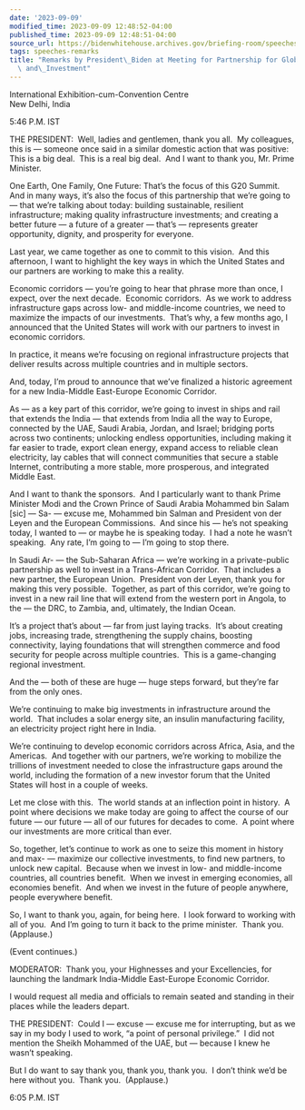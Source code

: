 ```yaml
---
date: '2023-09-09'
modified_time: 2023-09-09 12:48:52-04:00
published_time: 2023-09-09 12:48:51-04:00
source_url: https://bidenwhitehouse.archives.gov/briefing-room/speeches-remarks/2023/09/09/remarks-by-president-biden-at-meeting-for-partnership-for-global-infrastructure-and-investment/
tags: speeches-remarks
title: "Remarks by President\_Biden at Meeting for Partnership for Global Infrastructure\
  \ and\_Investment"
---
```

 
International Exhibition-cum-Convention Centre  
New Delhi, India

5:46 P.M. IST

THE PRESIDENT:  Well, ladies and gentlemen, thank you all.  My
colleagues, this is — someone once said in a similar domestic action
that was positive: This is a big deal.  This is a real big deal.  And I
want to thank you, Mr. Prime Minister.

One Earth, One Family, One Future: That’s the focus of this G20 Summit. 
And in many ways, it’s also the focus of this partnership that we’re
going to — that we’re talking about today: building sustainable,
resilient infrastructure; making quality infrastructure investments; and
creating a better future — a future of a greater — that’s — represents
greater opportunity, dignity, and prosperity for everyone.

Last year, we came together as one to commit to this vision.  And this
afternoon, I want to highlight the key ways in which the United States
and our partners are working to make this a reality. 

Economic corridors — you’re going to hear that phrase more than once, I
expect, over the next decade.  Economic corridors.  As we work to
address infrastructure gaps across low- and middle-income countries, we
need to maximize the impacts of our investments.  That’s why, a few
months ago, I announced that the United States will work with our
partners to invest in economic corridors.

In practice, it means we’re focusing on regional infrastructure projects
that deliver results across multiple countries and in multiple sectors. 

And, today, I’m proud to announce that we’ve finalized a historic
agreement for a new India-Middle East-Europe Economic Corridor. 

As — as a key part of this corridor, we’re going to invest in ships and
rail that extends the India — that extends from India all the way to
Europe, connected by the UAE, Saudi Arabia, Jordan, and Israel; bridging
ports across two continents; unlocking endless opportunities, including
making it far easier to trade, export clean energy, expand access to
reliable clean electricity, lay cables that will connect communities
that secure a stable Internet, contributing a more stable, more
prosperous, and integrated Middle East.

And I want to thank the sponsors.  And I particularly want to thank
Prime Minister Modi and the Crown Prince of Saudi Arabia Mohammed bin
Salam \[sic\] — Sa- — excuse me, Mohammed bin Salman and President von
der Leyen and the European Commissions.  And since his — he’s not
speaking today, I wanted to — or maybe he is speaking today.  I had a
note he wasn’t speaking.  Any rate, I’m going to — I’m going to stop
there. 

In Saudi Ar- — the Sub-Saharan Africa — we’re working in a
private-public partnership as well to invest in a Trans-African
Corridor.  That includes a new partner, the European Union.  President
von der Leyen, thank you for making this very possible.  Together, as
part of this corridor, we’re going to invest in a new rail line that
will extend from the western port in Angola, to the — the DRC, to
Zambia, and, ultimately, the Indian Ocean.

It’s a project that’s about — far from just laying tracks.  It’s about
creating jobs, increasing trade, strengthening the supply chains,
boosting connectivity, laying foundations that will strengthen commerce
and food security for people across multiple countries.  This is a
game-changing regional investment. 

And the — both of these are huge — huge steps forward, but they’re far
from the only ones. 

We’re continuing to make big investments in infrastructure around the
world.  That includes a solar energy site, an insulin manufacturing
facility, an electricity project right here in India. 

We’re continuing to develop economic corridors across Africa, Asia, and
the Americas.  And together with our partners, we’re working to mobilize
the trillions of investment needed to close the infrastructure gaps
around the world, including the formation of a new investor forum that
the United States will host in a couple of weeks. 

Let me close with this.  The world stands at an inflection point in
history.  A point where decisions we make today are going to affect the
course of our future — our future — all of our futures for decades to
come.  A point where our investments are more critical than ever.

So, together, let’s continue to work as one to seize this moment in
history and max- — maximize our collective investments, to find new
partners, to unlock new capital.  Because when we invest in low- and
middle-income countries, all countries benefit.  When we invest in
emerging economies, all economies benefit.  And when we invest in the
future of people anywhere, people everywhere benefit.

So, I want to thank you, again, for being here.  I look forward to
working with all of you.  And I’m going to turn it back to the prime
minister.  Thank you.  (Applause.)

(Event continues.)

MODERATOR:  Thank you, your Highnesses and your Excellencies, for
launching the landmark India-Middle East-Europe Economic Corridor.

I would request all media and officials to remain seated and standing in
their places while the leaders depart.

THE PRESIDENT:  Could I — excuse — excuse me for interrupting, but as we
say in my body I used to work, “a point of personal privilege.”  I did
not mention the Sheikh Mohammed of the UAE, but — because I knew he
wasn’t speaking.

But I do want to say thank you, thank you, thank you.  I don’t think
we’d be here without you.  Thank you.  (Applause.)

6:05 P.M. IST
